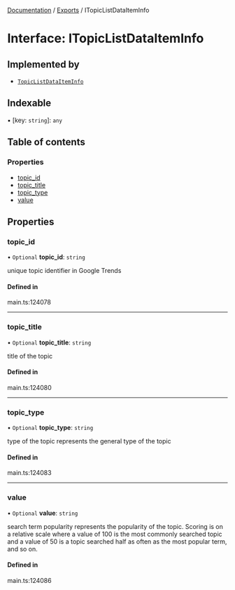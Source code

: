 [Documentation](../README.md) / [Exports](../modules.md) / ITopicListDataItemInfo

# Interface: ITopicListDataItemInfo

## Implemented by

- [`TopicListDataItemInfo`](../classes/TopicListDataItemInfo.md)

## Indexable

▪ [key: `string`]: `any`

## Table of contents

### Properties

- [topic\_id](ITopicListDataItemInfo.md#topic_id)
- [topic\_title](ITopicListDataItemInfo.md#topic_title)
- [topic\_type](ITopicListDataItemInfo.md#topic_type)
- [value](ITopicListDataItemInfo.md#value)

## Properties

### topic\_id

• `Optional` **topic\_id**: `string`

unique topic identifier in Google Trends

#### Defined in

main.ts:124078

___

### topic\_title

• `Optional` **topic\_title**: `string`

title of the topic

#### Defined in

main.ts:124080

___

### topic\_type

• `Optional` **topic\_type**: `string`

type of the topic
represents the general type of the topic

#### Defined in

main.ts:124083

___

### value

• `Optional` **value**: `string`

search term popularity
represents the popularity of the topic. Scoring is on a relative scale where a value of 100 is the most commonly searched topic and a value of 50 is a topic searched half as often as the most popular term, and so on.

#### Defined in

main.ts:124086

